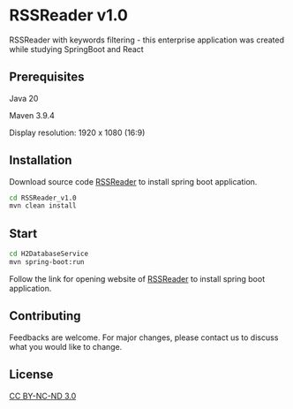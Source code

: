 # RSSReader v1.0
RSSReader with keywords filtering - this enterprise application was created while studying SpringBoot and React

##  Prerequisites

Java 20

Maven 3.9.4

Display resolution: 1920 x 1080 (16:9)

## Installation

Download source code [RSSReader](https://pip.pypa.io/en/stable/) to install spring boot application.

```bash
cd RSSReader_v1.0
mvn clean install
```

## Start

```bash
cd H2DatabaseService
mvn spring-boot:run
```

Follow the link for opening website of [RSSReader](http://localhost:8080) to install spring boot application.


## Contributing

Feedbacks are welcome. For major changes, please contact us
to discuss what you would like to change.


## License

[CC BY-NC-ND 3.0](https://creativecommons.org/licenses/by-nc-nd/3.0/cz/)



